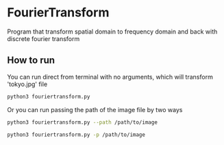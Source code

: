 # FourierTransform

Program that transform spatial domain to frequency domain and back
with discrete fourier transform

## How to run
You can run direct from terminal with no arguments, which will 
transform 'tokyo.jpg' file
```bash
python3 fouriertransform.py
```

Or you can run passing the path of the image file by two ways
```bash
python3 fouriertransform.py --path /path/to/image
```

```bash
python3 fouriertransform.py -p /path/to/image
```